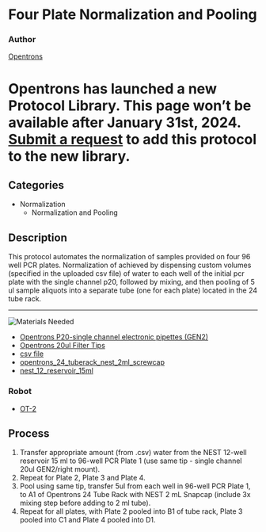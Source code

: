 # Four Plate Normalization and Pooling

### Author
[Opentrons](https://opentrons.com/)


# Opentrons has launched a new Protocol Library. This page won’t be available after January 31st, 2024. [Submit a request](https://docs.google.com/forms/d/e/1FAIpQLSdYYp9QCKow4nn0KlCVsMS3HX0eJ0N9O7-erajKvcpT0lWbSg/viewform) to add this protocol to the new library.

## Categories
* Normalization
	* Normalization and Pooling

## Description
This protocol automates the normalization of samples provided on four 96 well PCR plates. Normalization of achieved by dispensing custom volumes (specified in the uploaded csv file) of water to each well of the initial pcr plate with the single channel p20, followed by mixing, and then pooling of 5 ul sample aliquots into a separate tube (one for each plate) located in the 24 tube rack.

---
![Materials Needed](https://s3.amazonaws.com/opentrons-protocol-library-website/custom-README-images/001-General+Headings/materials.png)

* [Opentrons P20-single channel electronic pipettes (GEN2)](https://shop.opentrons.com/collections/ot-2-robot/products/single-channel-electronic-pipette?variant=31059478970462)
* [Opentrons 20ul Filter Tips](https://shop.opentrons.com/collections/opentrons-tips/products/opentrons-20ul-filter-tips)
* [csv file](https://s3.amazonaws.com/pf-upload-01/u-4256/0/2021-02-20/9l23lox/4Plate_Norm_ex.csv)
* [opentrons_24_tuberack_nest_2ml_screwcap](https://labware.opentrons.com/opentrons_24_tuberack_nest_2ml_screwcap?category=tubeRack)
* [nest_12_reservoir_15ml](https://labware.opentrons.com/nest_12_reservoir_15ml?category=reservoir)


### Robot
* [OT-2](https://opentrons.com/ot-2)

## Process
1. Transfer appropriate amount (from .csv) water from the NEST 12-well reservoir 15 ml to 96-well PCR Plate 1 (use same tip - single channel 20ul GEN2/right mount).
2. Repeat for Plate 2, Plate 3 and Plate 4.
3. Pool using same tip, transfer 5ul from each well in 96-well PCR Plate 1, to A1 of Opentrons 24 Tube Rack with NEST 2 mL Snapcap (include 3x mixing step before adding to 2 ml tube).
4. Repeat for all plates, with Plate 2 pooled into B1 of tube rack, Plate 3 pooled into C1 and Plate 4 pooled into D1.
